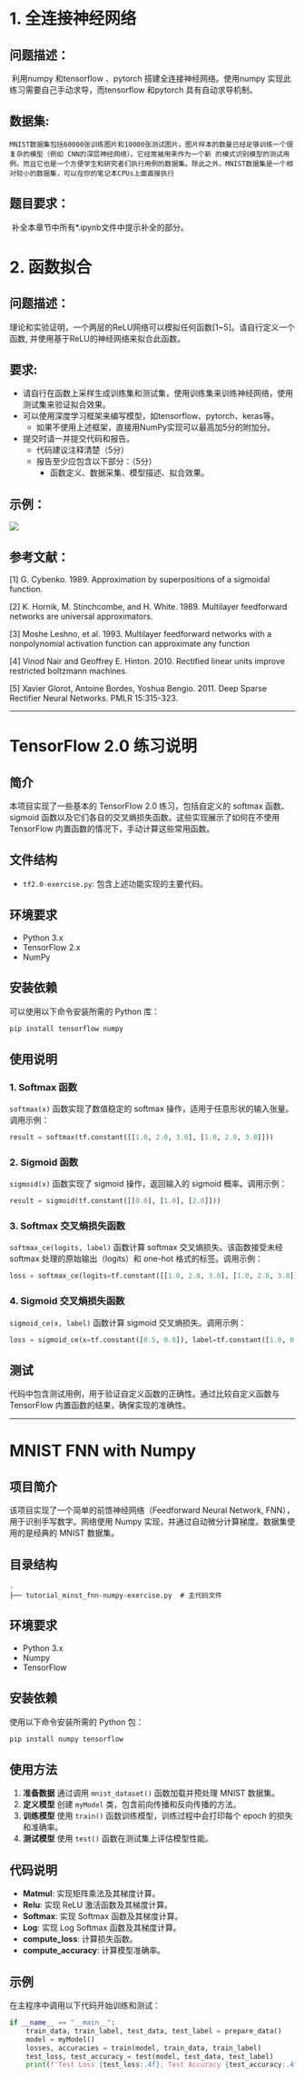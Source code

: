 # 1. 全连接神经网络

## 问题描述：

​	利用numpy 和tensorflow 、pytorch 搭建全连接神经网络。使用numpy 实现此练习需要自己手动求导，而tensorflow 和pytorch 具有自动求导机制。





## 数据集:

 	MNIST数据集包括60000张训练图片和10000张测试图片。图片样本的数量已经足够训练一个很复杂的模型（例如 CNN的深层神经网络）。它经常被用来作为一个新 的模式识别模型的测试用例。而且它也是一个方便学生和研究者们执行用例的数据集。除此之外，MNIST数据集是一个相对较小的数据集，可以在你的笔记本CPUs上面直接执行





## 题目要求：

​	补全本章节中所有*.ipynb文件中提示补全的部分。





# 2. 函数拟合

## 问题描述：

​	理论和实验证明，一个两层的ReLU网络可以模拟任何函数[1~5]。请自行定义一个函数, 并使用基于ReLU的神经网络来拟合此函数。




## 要求: 

 	

- 请自行在函数上采样生成训练集和测试集，使用训练集来训练神经网络，使用测试集来验证拟合效果。
- 可以使用深度学习框架来编写模型，如tensorflow、pytorch、keras等。
  - 如果不使用上述框架，直接用NumPy实现可以最高加5分的附加分。
- 提交时请一并提交代码和报告。
  - 代码建议注释清楚（5分）
  - 报告至少应包含以下部分：（5分）
    - 函数定义、数据采集、模型描述、拟合效果。


## 示例： 

![](fitting.jpg)

## 参考文献： 

[1] G. Cybenko. 1989. Approximation by superpositions of a sigmoidal function.

[2] K. Hornik, M. Stinchcombe, and H. White. 1989. Multilayer feedforward networks are universal approximators.

[3] Moshe Leshno, et al. 1993. Multilayer feedforward networks with a nonpolynomial activation function can approximate any function

[4] Vinod Nair and Geoffrey E. Hinton. 2010. Rectified linear units improve restricted boltzmann machines.

[5] Xavier Glorot, Antoine Bordes, Yoshua Bengio. 2011. Deep Sparse Rectifier Neural Networks. PMLR 15:315-323.

---

# TensorFlow 2.0 练习说明

## 简介

本项目实现了一些基本的 TensorFlow 2.0 练习，包括自定义的 softmax 函数、sigmoid 函数以及它们各自的交叉熵损失函数。这些实现展示了如何在不使用 TensorFlow 内置函数的情况下，手动计算这些常用函数。

## 文件结构

-   `tf2.0-exercise.py`: 包含上述功能实现的主要代码。

## 环境要求

-   Python 3.x
-   TensorFlow 2.x
-   NumPy

## 安装依赖

可以使用以下命令安装所需的 Python 库：

```bash
pip install tensorflow numpy
```

## 使用说明

### 1. Softmax 函数

`softmax(x)` 函数实现了数值稳定的 softmax 操作，适用于任意形状的输入张量。调用示例：

```python
result = softmax(tf.constant([[1.0, 2.0, 3.0], [1.0, 2.0, 3.0]]))
```

### 2. Sigmoid 函数

`sigmoid(x)` 函数实现了 sigmoid 操作，返回输入的 sigmoid 概率。调用示例：

```python
result = sigmoid(tf.constant([[0.0], [1.0], [2.0]]))
```

### 3. Softmax 交叉熵损失函数

`softmax_ce(logits, label)` 函数计算 softmax 交叉熵损失。该函数接受未经 softmax 处理的原始输出（logits）和 one-hot 格式的标签。调用示例：

```python
loss = softmax_ce(logits=tf.constant([[1.0, 2.0, 3.0], [1.0, 2.0, 3.0]]), label=tf.constant([[1.0, 0.0, 0.0], [0.0, 1.0, 0.0]]))
```

### 4. Sigmoid 交叉熵损失函数

`sigmoid_ce(x, label)` 函数计算 sigmoid 交叉熵损失。调用示例：

```python
loss = sigmoid_ce(x=tf.constant([0.5, 0.8]), label=tf.constant([1.0, 0.0]))
```

## 测试

代码中包含测试用例，用于验证自定义函数的正确性。通过比较自定义函数与 TensorFlow 内置函数的结果，确保实现的准确性。

----

# MNIST FNN with Numpy

## 项目简介

该项目实现了一个简单的前馈神经网络（Feedforward Neural Network, FNN），用于识别手写数字。网络使用 Numpy 实现，并通过自动微分计算梯度。数据集使用的是经典的 MNIST 数据集。

## 目录结构

```
.
├── tutorial_minst_fnn-numpy-exercise.py  # 主代码文件
```

## 环境要求

-   Python 3.x
-   Numpy
-   TensorFlow

## 安装依赖

使用以下命令安装所需的 Python 包：

```bash
pip install numpy tensorflow
```

## 使用方法

1.  **准备数据**
     通过调用 `mnist_dataset()` 函数加载并预处理 MNIST 数据集。
2.  **定义模型**
     创建 `myModel` 类，包含前向传播和反向传播的方法。
3.  **训练模型**
     使用 `train()` 函数训练模型，训练过程中会打印每个 epoch 的损失和准确率。
4.  **测试模型**
     使用 `test()` 函数在测试集上评估模型性能。

## 代码说明

-   **Matmul**: 实现矩阵乘法及其梯度计算。
-   **Relu**: 实现 ReLU 激活函数及其梯度计算。
-   **Softmax**: 实现 Softmax 函数及其梯度计算。
-   **Log**: 实现 Log Softmax 函数及其梯度计算。
-   **compute_loss**: 计算损失函数。
-   **compute_accuracy**: 计算模型准确率。

## 示例

在主程序中调用以下代码开始训练和测试：

```python
if __name__ == "__main__":
    train_data, train_label, test_data, test_label = prepare_data()
    model = myModel()
    losses, accuracies = train(model, train_data, train_label)
    test_loss, test_accuracy = test(model, test_data, test_label)
    print(f'Test Loss {test_loss:.4f}; Test Accuracy {test_accuracy:.4f}')
```
